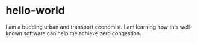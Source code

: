 # hello-world

I am a budding urban and transport economist.
I am learning how this well-known software can help me achieve zero congestion.
